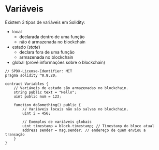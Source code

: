 # Variáveis

Existem 3 tipos de variáveis em Solidity:

- local
    - declarada dentro de uma função
    - não é armazenada no blockchain
- estado (_state_)
    - declara fora de uma função
    - armazenada no blockchain 
- global (provê informações sobre o blockchain)

```solidity
// SPDX-License-Identifier: MIT
pragma solidity ^0.8.20;

contract Variables {
    // Variáveis de estado são armazenadas no blockchain.
    string public text = "Hello";
    uint public num = 123;

    function doSomething() public {
        // Variáveis locais não são salvas no blockchain.
        uint i = 456;

        // Exemplos de variáveis globais
        uint timestamp = block.timestamp; // Timestamp do bloco atual 
        address sender = msg.sender; // endereço de quem enviou a transação
    }
}

```